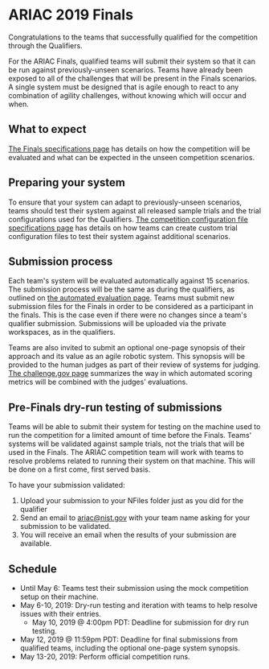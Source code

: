 # ARIAC 2019 Finals

Congratulations to the teams that successfully qualified for the competition through the Qualifiers.

For the ARIAC Finals, qualified teams will submit their system so that it can be run against previously-unseen scenarios.
Teams have already been exposed to all of the challenges that will be present in the Finals scenarios.
A single system must be designed that is agile enough to react to any combination of agility challenges, without knowing which will occur and when.

## What to expect

[The Finals specifications page](finals_specs.md) has details on how the competition will be evaluated and what can be expected in the unseen competition scenarios.

## Preparing your system

To ensure that your system can adapt to previously-unseen scenarios, teams should test their system against all released sample trials and the trial configurations used for the Qualifiers.
[The competition configuration file specifications page](https://bitbucket.org/osrf/ariac/wiki/2019/configuration_spec) has details on how teams can create custom trial configuration files to test their system against additional scenarios.

## Submission process

Each team's system will be evaluated automatically against 15 scenarios.
The submission process will be the same as during the qualifiers, as outlined on [the automated evaluation page](https://bitbucket.org/osrf/ariac/wiki/2019/automated_evaluation).
Teams must submit new submission files for the Finals in order to be considered as a participant in the finals.
This is the case even if there were no changes since a team's qualifier submission.
Submissions will be uploaded via the private workspaces, as in the qualifiers.


Teams are also invited to submit an optional one-page synopsis of their approach and its value as an agile robotic system.
This synopsis will be provided to the human judges as part of their review of systems for judging.
[The challenge.gov page](https://challenge.gov/a/buzz/challenge/999/ideas/top) summarizes the way in which automated scoring metrics will be combined with the judges' evaluations.

## Pre-Finals dry-run testing of submissions

Teams will be able to submit their system for testing on the machine used to run the competition for a limited amount of time before the Finals.
Teams' systems will be validated against sample trials, not the trials that will be used in the Finals.
The ARIAC competition team will work with teams to resolve problems related to running their system on that machine.
This will be done on a first come, first served basis.

To have your submission validated:

1. Upload your submission to your NFiles folder just as you did for the qualifier
2. Send an email to ariac@nist.gov with your team name asking for your submission to be validated.
3. You will receive an email when the results of your submission are available.

## Schedule


- Until May 6: Teams test their submission using the mock competition setup on their machine.
- May 6-10, 2019: Dry-run testing and iteration with teams to help resolve issues with their entries.
    - May 10, 2019 @ 4:00pm PDT: Deadline for submission for dry run testing.
- May 12, 2019 @ 11:59pm PDT: Deadline for final submissions from qualified teams, including the optional one-page system synopsis.
- May 13-20, 2019: Perform official competition runs.
